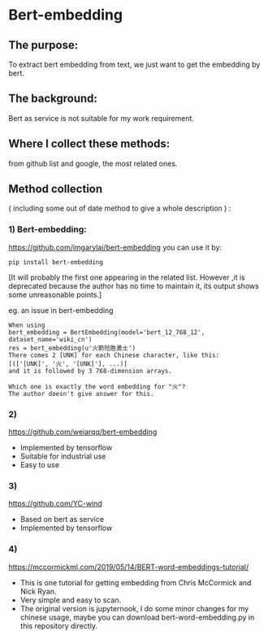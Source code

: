 # Bert-embedding

## The purpose:
To extract bert embedding from text, we just want to get the embedding by bert.

## The background:
Bert as service is not suitable for my work requirement.

## Where I collect these methods:
from github list and google, the most related ones.

## Method collection 
( including some out of date method to give a whole description ) :
### 1) Bert-embedding: 

https://github.com/imgarylai/bert-embedding you can use it by: 

    pip install bert-embedding

[It will probably the first one appearing in the related list. However ,it is deprecated because the author has no time to maintain it, its output shows some unreasonable points.]

eg. an issue in bert-embedding

    When using 
    bert_embedding = BertEmbedding(model='bert_12_768_12', dataset_name='wiki_cn')
    res = bert_embedding(u'火箭险胜勇士')
    There comes 2 [UNK] for each Chinese character, like this:
    [(['[UNK]', '火', '[UNK]'], ...)]
    and it is followed by 3 768-dimension arrays.
 
    Which one is exactly the word embedding for "火"?  
    The author doesn't give answer for this.

### 2) 
   https://github.com/weiarqq/bert-embedding 
   - Implemented by tensorflow
   - Suitable for industrial use  
   - Easy to use

### 3) 
   https://github.com/YC-wind
   - Based on bert as service
   - Implemented by tensorflow
   
### 4) 
   https://mccormickml.com/2019/05/14/BERT-word-embeddings-tutorial/
   - This is one tutorial for getting embedding from Chris McCormick and Nick Ryan.
   - Very simple and easy to scan.
   - The original version is jupyternook, I do some minor changes for my chinese usage, maybe you can download bert-word-embedding.py in this repository directly.

